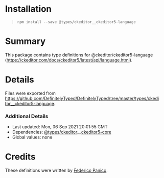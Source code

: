 # Installation
> `npm install --save @types/ckeditor__ckeditor5-language`

# Summary
This package contains type definitions for @ckeditor/ckeditor5-language (https://ckeditor.com/docs/ckeditor5/latest/api/language.html).

# Details
Files were exported from https://github.com/DefinitelyTyped/DefinitelyTyped/tree/master/types/ckeditor__ckeditor5-language.

### Additional Details
 * Last updated: Mon, 06 Sep 2021 20:01:55 GMT
 * Dependencies: [@types/ckeditor__ckeditor5-core](https://npmjs.com/package/@types/ckeditor__ckeditor5-core)
 * Global values: none

# Credits
These definitions were written by [Federico Panico](https://github.com/fedemp).
